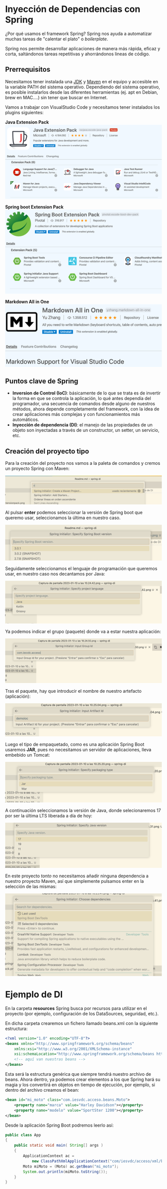 # Inyección de Dependencias con Spring

¿Por qué usamos el framework Spring? Spring nos ayuda a automatizar muchas tareas de "calentar el plato" o *boilerplate*.

Spring nos permite desarrollar aplicaciones de manera más rápida, eficaz y corta, saltándonos tareas repetitivas y ahorrándonos lineas de código.

## Prerrequisitos

Necesitamos tener instalada una [JDK](http://jdk.java.net/14/) y [Maven](http://maven.apache.org) en el equipo y accesible en la variable PATH del sistema operativo. Dependiendo del sistema operativo, es posible instalarlos desde las diferentes herramientas (ej. apt en Debian, brew en MAC....) sin tener que buscar en Internet.

Vamos a trabajar con VisualStudio Code y necesitamos tener instalados los plugins siguientes:

**Java Extension Pack**
![Java Extension Pack](docs/javaextensionpack.png)

**Spring boot Extension Pack**
![Springboot Extension PAck](docs/springbootextensionpack.png)

**Markdown All in One**
![Markdownallinone](docs/markdownallinone.png)

## Puntos clave de Spring

* **Inversion de Control (IoC)**: básicamente de lo que se trata es de invertir la forma en que se controla la aplicación, lo qué antes dependía del programador, una secuencia de comandos desde alguno de nuestros métodos, ahora depende completamente del framework, con la idea de crear aplicaciones más complejas y con funcionamientos más automáticos.
* **Inyección de dependencia (DI)**: el manejo de las propiedades de un objeto son inyectadas a través de un constructor, un setter, un servicio, etc. 

## Creación del proyecto tipo

Para la creación del proyecto nos vamos a la paleta de comandos y cremos un proyecto Spring con Maven:

![Creación de proyecto Spring con Maven](docs/01-paletanuevoproyectospringmaven.png)

Al pulsar **enter** podemos seleccionar la versión de Spring boot que queremo usar, seleccionamos la última en nuestro caso.

![Selección Spring Boot](docs/02-springbootversion.png)

Seguidamente seleccionamos el lenguaje de programación que queremos usar, en nuestro caso nos decantamos por Java:

![Selección del lenguaje de programación](docs/03-selecionjava.png)

Ya podemos indicar el grupo (paquete) donde va a estar nuestra aplicación:

![Indicamos el paquete](docs/04-grupo.png)

Tras el paquete, hay que introducir el nombre de nuestro artefacto (aplicación):

![Indicamos el artefacto](docs/05-artefacto.png)

Luego el tipo de empaquetado, como es una aplicación Spring Boot usaremos **JAR**, pues no necesitamos un servidor de aplicaciones, lleva embebido un Tomcat:

![Empaquetado](docs/06-empaquetado.png)

A continuación seleccionamos la versión de Java, donde selecionaremos 17 por ser la última LTS liberada a día de hoy:

![Seleción de la versión de Java](docs/07-versionjava.png)

En este proyecto *tonto* no necesitamos añadir ninguna dependencia a nuestro proyecto Maven, así que simplemente pulsamos enter en la selección de las mismas:

![Selección de dependencias Maven](docs/08-dependencias.png)

# Ejemplo de DI

En la carpeta **resources** Spring busca por recursos para utilizar en el proyecto (por ejemplo, configuración de los DataSources, seguridad, etc.).

En dicha carpeta crearemos un fichero llamado beans.xml con la siguiente estructura:

```xml
<?xml version="1.0" encoding="UTF-8"?>
<beans xmlns="http://www.springframework.org/schema/beans"
    xmlns:xsi="http://www.w3.org/2001/XMLSchema-instance"
    xsi:schemaLocation="http://www.springframework.org/schema/beans http://www.springframework.org/schema/beans/spring-beans.xsd">
    <!-- aquí van nuestras beans -->
</beans>
```

Esta será la estructura genérica que siempre tendrá nuestro archivo de beans. Ahora dentro, ya podemos crear elementos a los que Spring hará su magia y los convertirá en objetos en tiempo de ejecución, por ejemplo, si dentro del archivo creamos el bean:

```xml
<bean id="mi_moto" class="com.iesvdc.acceso.beans.Moto">
    <property name="marca" value="Harley Davidson"></property>
    <property name="modelo" value="SportSter 1200"></property>
</bean>
```

Desde la aplicación Spring Boot podremos leerlo así:

```java
public class App 
{
    public static void main( String[] args )
    {
        ApplicationContext ac = 
            new ClassPathXmlApplicationContext("com/iesvdc/acceso/xml/beans.xml");
        Moto miMoto = (Moto) ac.getBean("mi_moto");
        System.out.println(miMoto.toString());
    }
}
```
